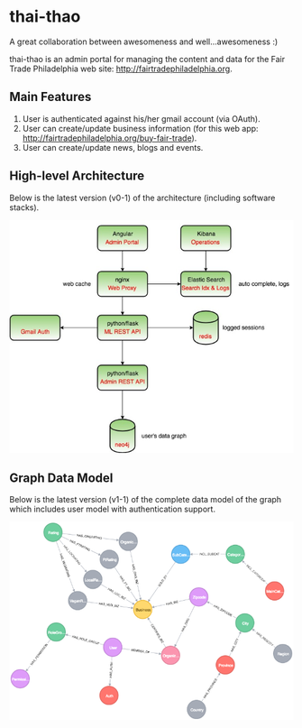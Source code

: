 # thai-thao

A great collaboration between awesomeness and well...awesomeness :)

thai-thao is an admin portal for managing the content and data for the Fair Trade Philadelphia web site: http://fairtradephiladelphia.org.

## Main Features

1. User is authenticated against his/her gmail account (via OAuth).
2. User can create/update business information (for this web app: http://fairtradephiladelphia.org/buy-fair-trade).
3. User can create/update news, blogs and events.

## High-level Architecture

Below is the latest version (v0-1) of the architecture (including software stacks).

![Alt text](docs/admin_portal_high-level_architecture_v0-1.jpg?raw=true "High-level architecture")

## Graph Data Model

Below is the latest version (v1-1) of the complete data model of the graph which includes user model with authentication support.

![Alt text](docs/data_model_v1-1.png?raw=true "Graph Data Model")
